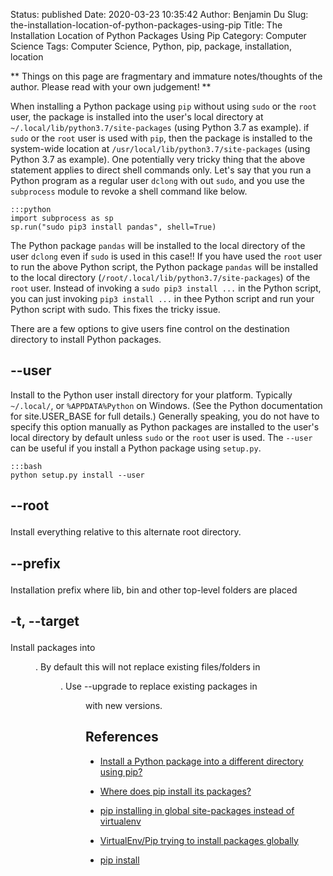 Status: published
Date: 2020-03-23 10:35:42
Author: Benjamin Du
Slug: the-installation-location-of-python-packages-using-pip
Title: The Installation Location of Python Packages Using Pip
Category: Computer Science
Tags: Computer Science, Python, pip, package, installation, location

**
Things on this page are fragmentary and immature notes/thoughts of the author.
Please read with your own judgement!
**


When installing a Python package using `pip` 
without using `sudo` or the `root` user,
the package is installed into the user's local directory at 
`~/.local/lib/python3.7/site-packages` (using Python 3.7 as example).
if `sudo` or the `root` user is used with `pip`,
then the package is installed to the system-wide location at 
`/usr/local/lib/python3.7/site-packages` (using Python 3.7 as example).
One potentially very tricky thing that 
the above statement applies to direct shell commands only.
Let's say that you run a Python program as a regular user `dclong` with out `sudo`,
and you use the `subprocess` module to revoke a shell command like below.

    :::python
    import subprocess as sp
    sp.run("sudo pip3 install pandas", shell=True)

The Python package `pandas` will be installed to the local directory of the user `dclong`
even if `sudo` is used in this case!!
If you have used the `root` user to run the above Python script,
the Python package `pandas` will be installed to the local directory 
(`/root/.local/lib/python3.7/site-packages`) of the `root` user.
Instead of invoking a `sudo pip3 install ...` in the Python script, 
you can just invoking `pip3 install ...` in thee Python script 
and run your Python script with sudo.
This fixes the tricky issue.

There are a few options to give users fine control on the destination directory 
to install Python packages.

## --user

Install to the Python user install directory for your platform. 
Typically `~/.local/`, 
or `%APPDATA%Python` on Windows. 
(See the Python documentation for site.USER_BASE for full details.)
Generally speaking,
you do not have to specify this option manually 
as Python packages are installed to the user's local directory by default
unless `sudo` or the `root` user is used.
The `--user` can be useful if you install a Python package using `setup.py`.

    :::bash
    python setup.py install --user

## --root <dir>

Install everything relative to this alternate root directory.

## --prefix <dir>

Installation prefix where lib, bin and other top-level folders are placed

## -t, --target <dir>

Install packages into <dir>. 
By default this will not replace existing files/folders in <dir>. 
Use --upgrade to replace existing packages in <dir> with new versions.

## References

- [Install a Python package into a different directory using pip?](https://stackoverflow.com/questions/2915471/install-a-python-package-into-a-different-directory-using-pip)

- [Where does pip install its packages?](https://stackoverflow.com/questions/29980798/where-does-pip-install-its-packages)

- [pip installing in global site-packages instead of virtualenv](https://stackoverflow.com/questions/20952797/pip-installing-in-global-site-packages-instead-of-virtualenv)

- [VirtualEnv/Pip trying to install packages globally](https://stackoverflow.com/questions/20942982/virtualenv-pip-trying-to-install-packages-globally)

- [pip install](https://pip.pypa.io/en/stable/reference/pip_install/)